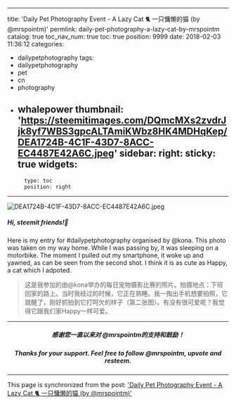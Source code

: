 
---
title: 'Daily Pet Photography Event - A Lazy Cat 🐈 一只慵懒的猫 (by @mrspointm)'
permlink: daily-pet-photography-a-lazy-cat-by-mrspointm
catalog: true
toc_nav_num: true
toc: true
position: 9999
date: 2018-02-03 11:36:12
categories:
- dailypetphotography
tags:
- dailypetphotography
- pet
- cn
- photography
- whalepower
thumbnail: 'https://steemitimages.com/DQmcMXs2zvdrJjk8yf7WBS3gpcALTAmiKWbz8HK4MDHqKep/DEA1724B-4C1F-43D7-8ACC-EC4487E42A6C.jpeg'
sidebar:
    right:
        sticky: true
widgets:
    -
        type: toc
        position: right
---


![DEA1724B-4C1F-43D7-8ACC-EC4487E42A6C.jpeg](https://steemitimages.com/DQmcMXs2zvdrJjk8yf7WBS3gpcALTAmiKWbz8HK4MDHqKep/DEA1724B-4C1F-43D7-8ACC-EC4487E42A6C.jpeg)

##### Hi, steemit friends!💙
Here is my entry for #dailypetphotography organised by @kona. This photo was taken on my way home. While I was passing by, it was sleeping on a motorbike.  The moment I pulled out my smartphone, it woke up and yawned, as can be seen from the second shot. I think it is as cute as Happy, a cat which I adpoted.

>这是我参加的由@kona举办的每日宠物摄影比赛的照片。拍摄地点：下班回家的路上。当时我经过的时候，它正在熟睡。我一掏出手机想要拍照，它就醒了，刚好抓拍到它打呵欠的样子（第二张图）。有没有很可爱呢？我觉得它跟我们家Happy一样可爱。

****

##### <center>感谢您一直以来对 @mrspointm的支持和鼓励！</center>
##### <center>Thanks for your support. Feel free to follow @mrspointm, upvote and resteem.</center>

- - -

This page is synchronized from the post: ['Daily Pet Photography Event - A Lazy Cat 🐈 一只慵懒的猫 (by @mrspointm)'](https://steemit.com/@mrspointm/daily-pet-photography-a-lazy-cat-by-mrspointm)
